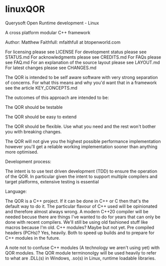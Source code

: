 # linuxQOR
Querysoft Open Runtime development - Linux

A cross platform modular C++ framework

Author:	Matthew Faithfull:	mfaithfull at btopenworld.com

For licensing please see LICENSE
For development status please see STATUS.md
For acknowledgments please see CREDITS.md
For FAQs please see FAQ.md
For an explanation of the source layout please see LAYOUT.md
For latest changes please see CHANGES.md

The QOR is intended to be self aware software with very strong separation of concerns.
For what this means and why you'd want that in a framework see the article KEY_CONCEPTS.md

The outcomes of this approach are intended to be:


The QOR should be testable

The QOR should be easy to extend

The QOR should be flexible. Use what you need and the rest won't bother you with breaking changes.

The QOR will not give you the highest possible performance implementation
however you'll get a reliable working implementation sooner than anything more optimised.


Development process:

The intent is to use test driven development (TDD) to ensure the operation of the QOR. 
In particular given the intent to support multiple compilers and target platforms, extensive testing is essential

Language:

The QOR is a C++ project. If it can be done in C++ or C then that's the default way to do it.
The particular flavour of C++ used will be opinionated and therefore almost always wrong.
A modern C++20 compiler will be needed becuse there are things I've wanted to do for years that can only be done with recent compilers. 
We'll still be using old fashioned stuff like macros because I'm old. 
C++ modules? Maybe but not yet.
Pre compiled headers (PCHs)? Yes, heavily. Both to speed up builds and to prepare for C++ modules in the future.

A note not to confuse C++ modules (A technology we aren't using yet) with QOR modules. 
The QOR module terminonolgy will be used heavily to refer to what are .DLL(s) in Windows, .so(s) in Linux, runtime loadable libraries.
